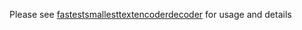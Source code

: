 Please see [fastestsmallesttextencoderdecoder](fastestsmallesttextencoderdecoder) for usage and details
